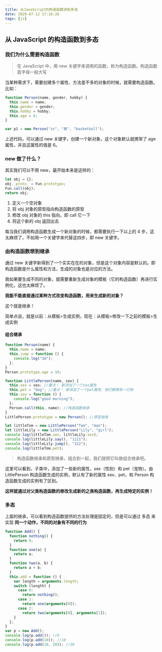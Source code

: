 ```yaml
---
title: 从JavaScript的构造函数讲到多态
date: 2020-07-12 17:16:26
tags: [js]
---
```


<meta name="referrer" content="no-referrer"/>

## 从 JavaScript 的构造函数到多态

### 我们为什么需要构造函数

> 在 JavaScript 中，用 new 关键字来调用的函数，称为构造函数。构造函数首字母一般大写

当某种需求下，需要创建多个属性、方法差不多的对象的时候，就需要构造函数。比如：

<!-- more -->

```jsx
function Person(name, gender, hobby) {
  this.name = name;
  this.gender = gender;
  this.hobby = hobby;
  this.age = 6;
}

var p1 = new Person("zs", "男", "basketball");
```

上述代码，可以通过 new 关键字，创建一个新对象，这个对象默认就携带了 age 属性，并且这属性的值是 6。

### new 做了什么？

其实我们可以不用 new，最开始本来是这样的：

```js
let obj = {};
obj._proto_ = Fun.prototype;
Fun.call(obj);
return obj;
```

1. 定义一个空对象
2. 将 obj 对象的原型指向构造函数的原型
3. 修改 obj 对象的 this 指向，即 call 它一下
4. 将这个新的 obj 返回出去

每当我们调用构造函数生成一个新对象的时候，都需要执行一下以上的 4 步，这太麻烦了，不如用一个关键字来代替这四步，即 new 关键字。

### 由构造函数想到继承

通过 new 关键字新得到了一个实实在在的对象，但是这个对象内容是默认的。即构造函数是什么属性和方法，生成的对象也是对应的方法。

我如果要生成不同的对象，就需要重新生成对象的模板（它的构造函数）再进行实例化，这也太麻烦了。

**我能不能直接通过某种方式改变构造函数，用来生成新的对象？**

这个就是继承！

简单点说，就是以前：从模板>生成实例，现在：从模板>修改一下之前的模板>生成实例

#### 组合继承

```js
function Person(name) {
  this.name = name;
  this.jump = function () {
    console.log("3m");
  };
}
Person.prototype.age = 10;

function LittlePerson(name, sex) {
  this.sex = sex; //重点！ 新添加了一个sex属性
  this.pet = "dog"; //重点！ 新添加了一个pet属性，他们都拥有一只狗
  this.say = function () {
    console.log("good morning");
  };
  Person.call(this, name); //构造函数继承
}
LittlePerson.prototype = new Person(); //原型继承

let littleTom = new LittlePerson("Tom", "man");
let littleLily = new LittlePerson("Lily", "girl");
console.log(littleTom.sex, littleLily.sex);
console.log(littleLily.say(), "1111");
console.log(littleLily.jump(), "222");
console.log(littleTom.pet);
```

> 构造函数继承和原型继承，组合到一起，我们就把它叫做组合继承吧。

这里可以看到，子类中，添加了一些新的属性，sex（性别）和 pet（宠物）。由 LittlePerson 构造函数生成的实例，默认有了新的属性 sex、pet，和 Person 构造函数生成的实例有了区别。

**这样就通过对父类构造函数的修改生成新的之类构造函数，再生成特定的实例！**

### 多态

上面的继承，可以看到构造函数提供的方法处理是固定的，但是可以通过 多态 来实现 **同一个动作，不同的对象有不同的行为**

```js
function Add() {
  function nothing() {
    return 0;
  }
  function one(a) {
    return a;
  }
  function two(a, b) {
    return a + b;
  }
  this.add = function () {
    var length = arguments.length;
    switch (length) {
      case 0:
        return nothing();
      case 1:
        return one(arguments[0]);
      case 2:
        return two(arguments[0], arguments[1]);
    }
  };
}
var p = new Add();
console.log(p.add()); //0
console.log(p.add(10)); //10
console.log(p.add(10, 20)); //30
```
